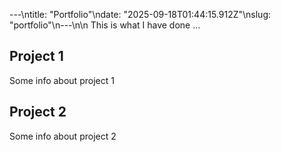 ---\ntitle: "Portfolio"\ndate: "2025-09-18T01:44:15.912Z"\nslug: "portfolio"\n---\n\n
This is what I have done …


## Project 1

Some info about project 1


## Project 2

Some info about project 2

